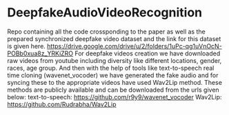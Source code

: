 # DeepfakeAudioVideoRecognition
Repo containing all the code crossponding to the paper as well as the prepared synchronized deepfake video dataset and the link for this dataset is given here.
https://drive.google.com/drive/u/2/folders/1uPc-qg1uVnOcN-POBb0xua8z_YRKiZRO
For deepfake videos creation we have downloaded raw videos from youtube including diversity like different locations, gender, races, age group. And then with the help of tools like text-to-speech real time cloning (wavenet_vocoder) we have generated the fake audio and for syncing these to the appropriate videos have used Wav2Lip method. These methods are publicly available and can be downloaded from the urls given below:
text-to-speech: https://github.com/r9y9/wavenet_vocoder
Wav2Lip: https://github.com/Rudrabha/Wav2Lip

